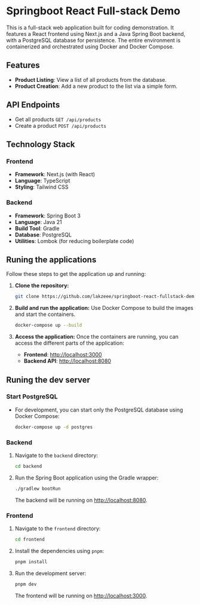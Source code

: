 # Springboot React Full-stack Demo

This is a full-stack web application built for coding demonstration. It features a React frontend using Next.js and a Java Spring Boot backend, with a PostgreSQL database for persistence. The entire environment is containerized and orchestrated using Docker and Docker Compose.

## Features

-   **Product Listing**: View a list of all products from the database.
-   **Product Creation**: Add a new product to the list via a simple form.

## API Endpoints

- Get all products `GET /api/products`
- Create a product `POST /api/products`

## Technology Stack

### Frontend
-   **Framework**: Next.js (with React)
-   **Language**: TypeScript
-   **Styling**: Tailwind CSS

### Backend
-   **Framework**: Spring Boot 3
-   **Language**: Java 21
-   **Build Tool**: Gradle
-   **Database**: PostgreSQL
-   **Utilities**: Lombok (for reducing boilerplate code)

## Runing the applications

Follow these steps to get the application up and running:

1.  **Clone the repository:**
    ```bash
    git clone https://github.com/lakzeee/springboot-react-fullstack-demo.git
    ```

2.  **Build and run the application:**
    Use Docker Compose to build the images and start the containers.
    ```bash
    docker-compose up --build
    ```
    
3.  **Access the application:**
    Once the containers are running, you can access the different parts of the application:
    -   **Frontend**: [http://localhost:3000](http://localhost:3000)
    -   **Backend API**: [http://localhost:8080](http://localhost:8080)


## Runing the dev server

### Start PostgreSQL

- For development, you can start only the PostgreSQL database using Docker Compose:
    ```bash
    docker-compose up -d postgres
    ```

### Backend

1.  Navigate to the `backend` directory:
    ```bash
    cd backend
    ```
2.  Run the Spring Boot application using the Gradle wrapper:
    ```bash
    ./gradlew bootRun
    ```
    The backend will be running on [http://localhost:8080](http://localhost:8080).

### Frontend

1.  Navigate to the `frontend` directory:
    ```bash
    cd frontend
    ```
2.  Install the dependencies using `pnpm`:
    ```bash
    pnpm install
    ```
3.  Run the development server:
    ```bash
    pnpm dev
    ```
    The frontend will be running on [http://localhost:3000](http://localhost:3000).